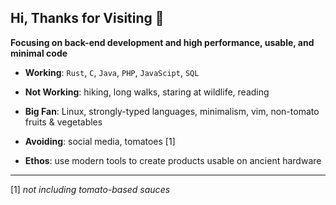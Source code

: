 ## Hi, Thanks for Visiting 👋

**Focusing on back-end development and high performance, usable, and minimal code**
  
- **Working**: `Rust`, `C`, `Java`, `PHP`, `JavaScipt`, `SQL`  

- **Not Working**: hiking, long walks, staring at wildlife, reading  

- **Big Fan**: Linux, strongly-typed languages, minimalism, vim, non-tomato fruits & vegetables  

- **Avoiding**: social media, tomatoes [1]  

- **Ethos**: use modern tools to create products usable on ancient hardware
___

\[1\] *not including tomato-based sauces*
